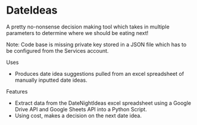 # DateIdeas

A pretty no-nonsense decision making tool which takes in multiple parameters to determine where we should be eating next!

Note: Code base is missing private key stored in a JSON file which has to be configured from the Services account. 

Uses
- Produces date idea suggestions pulled from an excel spreadsheet of manually inputted date ideas.

Features
- Extract data from the DateNightIdeas excel spreadsheet using a Google Drive API and Google Sheets API into a Python Script.
- Using cost, makes a decision on the next date idea.
